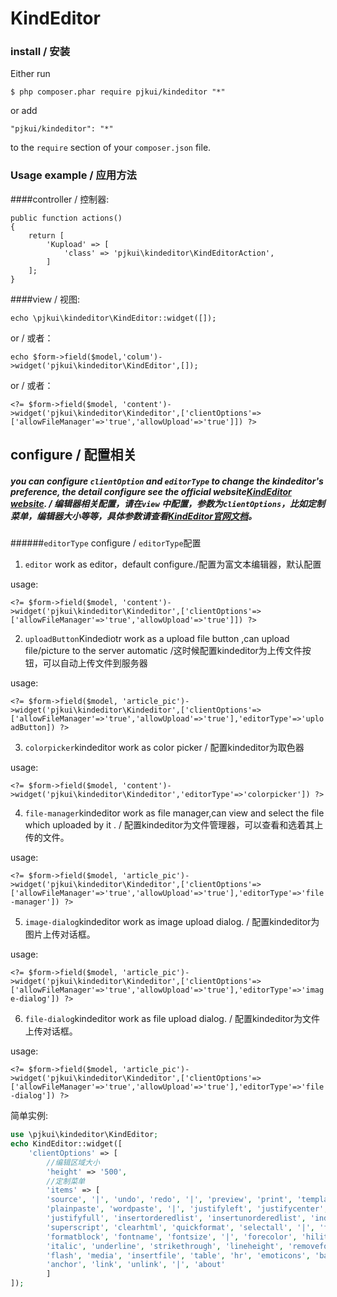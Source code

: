KindEditor
===========

### install / 安装
Either run

```
$ php composer.phar require pjkui/kindeditor "*"
```

or add

```
"pjkui/kindeditor": "*"
```

to the ```require``` section of your `composer.json` file.

### Usage example / 应用方法

####controller / 控制器:  

```
public function actions()
{
    return [
        'Kupload' => [
            'class' => 'pjkui\kindeditor\KindEditorAction',
        ]
    ];
}
```

####view / 视图:  

```
echo \pjkui\kindeditor\KindEditor::widget([]);
```

or / 或者：


```
echo $form->field($model,'colum')->widget('pjkui\kindeditor\KindEditor',[]);
```

or / 或者：


```
<?= $form->field($model, 'content')->widget('pjkui\kindeditor\Kindeditor',['clientOptions'=>['allowFileManager'=>'true','allowUpload'=>'true']]) ?>
```

## configure / 配置相关

##### you can configure ```clientOption``` and ```editorType``` to change the kindeditor's preference, the detail configure see the official website[KindEditor website](http://kindeditor.net/doc.php). / 编辑器相关配置，请在`view` 中配置，参数为`clientOptions`，比如定制菜单，编辑器大小等等，具体参数请查看[KindEditor官网文档](http://kindeditor.net/doc.php)。

######```editorType``` configure / ```editorType```配置

1. ```editor``` work as editor，default configure./配置为富文本编辑器，默认配置

 usage:
 
 ```<?= $form->field($model, 'content')->widget('pjkui\kindeditor\Kindeditor',['clientOptions'=>['allowFileManager'=>'true','allowUpload'=>'true']]) ?>```

2. ```uploadButton```Kindediotr work as a upload file button ,can upload file/picture to the server automatic /这时候配置kindeditor为上传文件按钮，可以自动上传文件到服务器

usage:

```<?= $form->field($model, 'article_pic')->widget('pjkui\kindeditor\Kindeditor',['clientOptions'=>['allowFileManager'=>'true','allowUpload'=>'true'],'editorType'=>'uploadButton]) ?>```

3. ```colorpicker```kindeditor work as color picker / 配置kindeditor为取色器

usage:

```<?= $form->field($model, 'content')->widget('pjkui\kindeditor\Kindeditor','editorType'=>'colorpicker']) ?>```

4. ```file-manager```kindeditor work as file manager,can view and select the file which uploaded by it . / 配置kindeditor为文件管理器，可以查看和选着其上传的文件。

usage:

```<?= $form->field($model, 'article_pic')->widget('pjkui\kindeditor\Kindeditor',['clientOptions'=>['allowFileManager'=>'true','allowUpload'=>'true'],'editorType'=>'file-manager']) ?>```

5. ```image-dialog```kindeditor work as image upload dialog. / 配置kindeditor为图片上传对话框。

usage:

```<?= $form->field($model, 'article_pic')->widget('pjkui\kindeditor\Kindeditor',['clientOptions'=>['allowFileManager'=>'true','allowUpload'=>'true'],'editorType'=>'image-dialog']) ?>```

6. ```file-dialog```kindeditor work as file upload dialog. / 配置kindeditor为文件上传对话框。

usage:

```<?= $form->field($model, 'article_pic')->widget('pjkui\kindeditor\Kindeditor',['clientOptions'=>['allowFileManager'=>'true','allowUpload'=>'true'],'editorType'=>'file-dialog']) ?>```



简单实例:  
```php
use \pjkui\kindeditor\KindEditor;
echo KindEditor::widget([
    'clientOptions' => [
        //编辑区域大小
        'height' => '500',
        //定制菜单
        'items' => [
        'source', '|', 'undo', 'redo', '|', 'preview', 'print', 'template', 'code', 'cut', 'copy', 'paste',
        'plainpaste', 'wordpaste', '|', 'justifyleft', 'justifycenter', 'justifyright',
        'justifyfull', 'insertorderedlist', 'insertunorderedlist', 'indent', 'outdent', 'subscript',
        'superscript', 'clearhtml', 'quickformat', 'selectall', '|', 'fullscreen', '/',
        'formatblock', 'fontname', 'fontsize', '|', 'forecolor', 'hilitecolor', 'bold',
        'italic', 'underline', 'strikethrough', 'lineheight', 'removeformat', '|', 'image', 'multiimage',
        'flash', 'media', 'insertfile', 'table', 'hr', 'emoticons', 'baidumap', 'pagebreak',
        'anchor', 'link', 'unlink', '|', 'about'
        ]
]);
```
